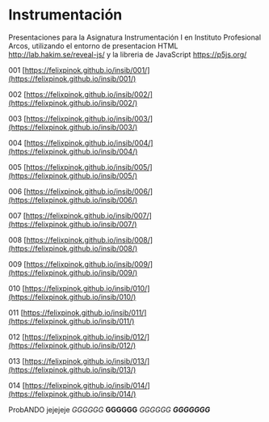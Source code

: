 # Instrumentación
Presentaciones para la Asignatura Instrumentación I en Instituto Profesional Arcos, utilizando el entorno de presentacion HTML http://lab.hakim.se/reveal-js/ y la libreria de JavaScript https://p5js.org/

001 [https://felixpinok.github.io/insib/001/](https://felixpinok.github.io/insib/001/)

002 [https://felixpinok.github.io/insib/002/](https://felixpinok.github.io/insib/002/)

003 [https://felixpinok.github.io/insib/003/](https://felixpinok.github.io/insib/003/)

004 [https://felixpinok.github.io/insib/004/](https://felixpinok.github.io/insib/004/)

005 [https://felixpinok.github.io/insib/005/](https://felixpinok.github.io/insib/005/)

006 [https://felixpinok.github.io/insib/006/](https://felixpinok.github.io/insib/006/)

007 [https://felixpinok.github.io/insib/007/](https://felixpinok.github.io/insib/007/)

008 [https://felixpinok.github.io/insib/008/](https://felixpinok.github.io/insib/008/)

009 [https://felixpinok.github.io/insib/009/](https://felixpinok.github.io/insib/009/)

010 [https://felixpinok.github.io/insib/010/](https://felixpinok.github.io/insib/010/)

011 [https://felixpinok.github.io/insib/011/](https://felixpinok.github.io/insib/011/)

012 [https://felixpinok.github.io/insib/012/](https://felixpinok.github.io/insib/012/)

013 [https://felixpinok.github.io/insib/013/](https://felixpinok.github.io/insib/013/)

014 [https://felixpinok.github.io/insib/014/](https://felixpinok.github.io/insib/014/)

ProbANDO jejejeje
*GGGGGG*
**GGGGGG**
*_GGGGGG_*
**_GGGGGGG_**
